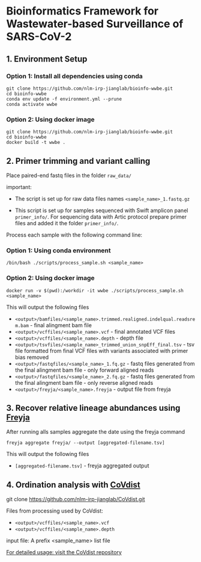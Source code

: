 # Bioinformatics Framework for Wastewater-based Surveillance of SARS-CoV-2

## 1. Environment Setup
### Option 1: Install all dependencies using conda

```
git clone https://github.com/nlm-irp-jianglab/bioinfo-wwbe.git
cd bioinfo-wwbe
conda env update -f environment.yml --prune
conda activate wwbe
```

### Option 2: Using docker image

```
git clone https://github.com/nlm-irp-jianglab/bioinfo-wwbe.git
cd bioinfo-wwbe
docker build -t wwbe .
```

## 2. Primer trimming and variant calling

Place paired-end fastq files in the folder `raw_data/`

important: 

* The script is set up for raw data files names `<sample_name>_1.fastq.gz`

* This script is set up for samples sequenced with Swift amplicon panel `primer_info/`. For sequencing data with Artic protocol prepare primer files and added it the folder `primer_info/`.

Process each sample with the following command line:

### Option 1: Using conda environment
```
/bin/bash ./scripts/process_sample.sh <sample_name>
```

### Option 2: Using docker image
```
docker run -v $(pwd):/workdir -it wwbe ./scripts/process_sample.sh <sample_name>
```

This will output the following files

* `<output>/bamfiles/<sample_name>.trimmed.realigned.indelqual.readsrem.bam` - final alingment bam file
* `<output>/vcffiles/<sample_name>.vcf` - final annotated VCF files
* `<output>/vcffiles/<sample_name>.depth` - depth file
* `<output>/tsvfiles/<sample_name>_trimmed_union_snpEff_final.tsv` - tsv file formatted from final VCF files with variants associated with primer bias removed
* `<output>/fastqfiles/<sample_name>_1.fq.gz` - fastq files generated from the final alingment bam file - only forward aligned reads
* `<output>/fastqfiles/<sample_name>_2.fq.gz` - fastq files generated from the final alingment bam file - only reverse aligned reads
* `<output>/freyja/<sample_name>.freyja` - output file from freyja

## 3. Recover relative lineage abundances using [Freyja](https://github.com/andersen-lab/Freyja)

After running alls samples aggregate the date using the freyja command

```
freyja aggregate freyja/ --output [aggregated-filename.tsv]
```
This will output the following files
* `[aggregated-filename.tsv]` - freyja aggregated output

## 4. Ordination analysis with [CoVdist](https://github.com/nlm-irp-jianglab/CoVdist)

git clone https://github.com/nlm-irp-jianglab/CoVdist.git

Files from processing used by CoVdist:
* `<output>/vcffiles/<sample_name>.vcf`
* `<output>/vcffiles/<sample_name>.depth`

input file: A prefix <sample_name> list file

[For detailed usage: visit the CoVdist repository](https://github.com/nlm-irp-jianglab/CoVdist)
